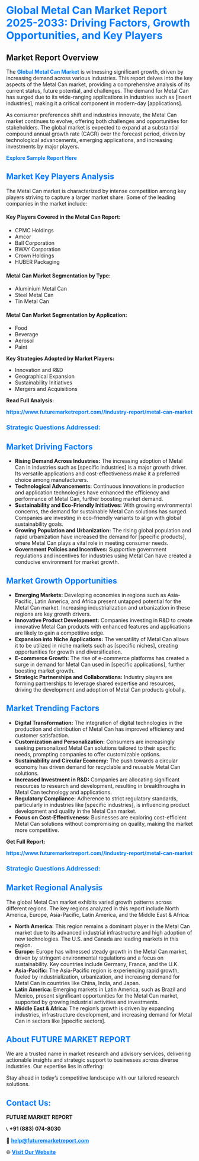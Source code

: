 <h1 style="color: #007BFF;">Global Metal Can Market Report 2025-2033: Driving Factors, Growth Opportunities, and Key Players</h1>

<section id="overview">
<h2>Market Report Overview</h2>
<p>The <a href="https://www.futuremarketreport.com//industry-report/metal-can-market" style="color: #007BFF; text-decoration: none;"><strong>Global Metal Can Market</strong></a> is witnessing significant growth, driven by increasing demand across various industries. This report delves into the key aspects of the Metal Can market, providing a comprehensive analysis of its current status, future potential, and challenges. The demand for Metal Can has surged due to its wide-ranging applications in industries such as [insert industries], making it a critical component in modern-day [applications].</p>
<p>As consumer preferences shift and industries innovate, the Metal Can market continues to evolve, offering both challenges and opportunities for stakeholders. The global market is expected to expand at a substantial compound annual growth rate (CAGR) over the forecast period, driven by technological advancements, emerging applications, and increasing investments by major players.</p>
</section>

<section id="overview">
<p><a href="https://www.futuremarketreport.com//request-sample/reportId=64303" style="color: #007BFF; text-decoration: none;"><strong>Explore Sample Report Here</strong></a></p>
</section>

<section id="key-players">
<h2 style="color: #007BFF;">Market Key Players Analysis</h2>
<p>The Metal Can market is characterized by intense competition among key players striving to capture a larger market share. Some of the leading companies in the market include:</p>
<h4>Key Players Covered in the Metal Can Report:</h4>
<ul><li>CPMC Holdings</li><li>Amcor</li><li>Ball Corporation</li><li>BWAY Corporation</li><li>Crown Holdings</li><li>HUBER Packaging</li></ul>
<h4>Metal Can Market Segmentation by Type:</h4>
<ul><li>Aluminium Metal Can</li><li>Steel Metal Can</li><li>Tin Metal Can</li></ul>

<h4>Metal Can Market Segmentation by Application:</h4>
<ul><li>Food</li><li>Beverage</li><li>Aerosol</li><li>Paint</li></ul>
<p><strong>Key Strategies Adopted by Market Players:</strong></p>
<ul>
<li>Innovation and R&D</li>
<li>Geographical Expansion</li>
<li>Sustainability Initiatives</li>
<li>Mergers and Acquisitions</li>
</ul>
</section>

<section>
<p><strong>Read Full Analysis: </strong></p><a href="https://www.futuremarketreport.com//industry-report/metal-can-market" style="color: #007BFF; text-decoration: none;"><strong>https://www.futuremarketreport.com//industry-report/metal-can-market</strong></a>
<h3 style="color: #007BFF;">Strategic Questions Addressed:</h3>
</section>

<section id="driving-factors">
<h2 style="color: #007BFF;">Market Driving Factors</h2>
<ul>
<li><strong>Rising Demand Across Industries:</strong> The increasing adoption of Metal Can in industries such as [specific industries] is a major growth driver. Its versatile applications and cost-effectiveness make it a preferred choice among manufacturers.</li>
<li><strong>Technological Advancements:</strong> Continuous innovations in production and application technologies have enhanced the efficiency and performance of Metal Can, further boosting market demand.</li>
<li><strong>Sustainability and Eco-Friendly Initiatives:</strong> With growing environmental concerns, the demand for sustainable Metal Can solutions has surged. Companies are investing in eco-friendly variants to align with global sustainability goals.</li>
<li><strong>Growing Population and Urbanization:</strong> The rising global population and rapid urbanization have increased the demand for [specific products], where Metal Can plays a vital role in meeting consumer needs.</li>
<li><strong>Government Policies and Incentives:</strong> Supportive government regulations and incentives for industries using Metal Can have created a conducive environment for market growth.</li>
</ul>
</section>

<section id="growth-opportunities">
<h2 style="color: #007BFF;">Market Growth Opportunities</h2>
<ul>
<li><strong>Emerging Markets:</strong> Developing economies in regions such as Asia-Pacific, Latin America, and Africa present untapped potential for the Metal Can market. Increasing industrialization and urbanization in these regions are key growth drivers.</li>
<li><strong>Innovative Product Development:</strong> Companies investing in R&D to create innovative Metal Can products with enhanced features and applications are likely to gain a competitive edge.</li>
<li><strong>Expansion into Niche Applications:</strong> The versatility of Metal Can allows it to be utilized in niche markets such as [specific niches], creating opportunities for growth and diversification.</li>
<li><strong>E-commerce Growth:</strong> The rise of e-commerce platforms has created a surge in demand for Metal Can used in [specific applications], further boosting market growth.</li>
<li><strong>Strategic Partnerships and Collaborations:</strong> Industry players are forming partnerships to leverage shared expertise and resources, driving the development and adoption of Metal Can products globally.</li>
</ul>
</section>

<section id="trending-factors">
<h2 style="color: #007BFF;">Market Trending Factors</h2>
<ul>
<li><strong>Digital Transformation:</strong> The integration of digital technologies in the production and distribution of Metal Can has improved efficiency and customer satisfaction.</li>
<li><strong>Customization and Personalization:</strong> Consumers are increasingly seeking personalized Metal Can solutions tailored to their specific needs, prompting companies to offer customizable options.</li>
<li><strong>Sustainability and Circular Economy:</strong> The push towards a circular economy has driven demand for recyclable and reusable Metal Can solutions.</li>
<li><strong>Increased Investment in R&D:</strong> Companies are allocating significant resources to research and development, resulting in breakthroughs in Metal Can technology and applications.</li>
<li><strong>Regulatory Compliance:</strong> Adherence to strict regulatory standards, particularly in industries like [specific industries], is influencing product development and quality in the Metal Can market.</li>
<li><strong>Focus on Cost-Effectiveness:</strong> Businesses are exploring cost-efficient Metal Can solutions without compromising on quality, making the market more competitive.</li>
</ul>
</section>

<section>
<p><strong>Get Full Report: </strong></p><a href="https://www.futuremarketreport.com//industry-report/metal-can-market" style="color: #007BFF; text-decoration: none;"><strong>https://www.futuremarketreport.com//industry-report/metal-can-market</strong></a>
<h3 style="color: #007BFF;">Strategic Questions Addressed:</h3>
</section>


<section id="regional-analysis">
<h2 style="color: #007BFF;">Market Regional Analysis</h2>
<p>The global Metal Can market exhibits varied growth patterns across different regions. The key regions analyzed in this report include North America, Europe, Asia-Pacific, Latin America, and the Middle East & Africa:</p>
<ul>
<li><strong>North America:</strong> This region remains a dominant player in the Metal Can market due to its advanced industrial infrastructure and high adoption of new technologies. The U.S. and Canada are leading markets in this region.</li>
<li><strong>Europe:</strong> Europe has witnessed steady growth in the Metal Can market, driven by stringent environmental regulations and a focus on sustainability. Key countries include Germany, France, and the U.K.</li>
<li><strong>Asia-Pacific:</strong> The Asia-Pacific region is experiencing rapid growth, fueled by industrialization, urbanization, and increasing demand for Metal Can in countries like China, India, and Japan.</li>
<li><strong>Latin America:</strong> Emerging markets in Latin America, such as Brazil and Mexico, present significant opportunities for the Metal Can market, supported by growing industrial activities and investments.</li>
<li><strong>Middle East & Africa:</strong> The region’s growth is driven by expanding industries, infrastructure development, and increasing demand for Metal Can in sectors like [specific sectors].</li>
</ul>
</section>

<footer>
<h2 style="color: #007BFF;">About FUTURE MARKET REPORT</h2>
<p>We are a trusted name in market research and advisory services, delivering actionable insights and strategic support to businesses across diverse industries. Our expertise lies in offering:</p>

<p>Stay ahead in today’s competitive landscape with our tailored research solutions.</p>

<h2 style="color: #007BFF;">Contact Us:</h2>
<p><strong>FUTURE MARKET REPORT</strong></p>
<p>📞 <strong>+91 (883) 074-8030</strong></p>
<p>📧 <strong><a href="mailto:help@futuremarketreport.com" style="color: #007BFF;">help@futuremarketreport.com</a></strong></p>
<p>🌐 <strong><a href="https://www.futuremarketreport.com/" style="color: #007BFF;">Visit Our Website</a></strong></p>
</footer>